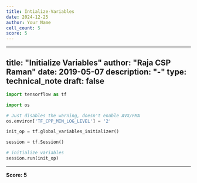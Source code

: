 ```yaml
---
title: Intialize-Variables
date: 2024-12-25
author: Your Name
cell_count: 5
score: 5
---
```


---
title: "Initialize Variables"
author: "Raja CSP Raman"
date: 2019-05-07
description: "-"
type: technical_note
draft: false
---

```python
import tensorflow as tf

import os

# Just disables the warning, doesn't enable AVX/FMA
os.environ['TF_CPP_MIN_LOG_LEVEL'] = '2'
```


```python
init_op = tf.global_variables_initializer()
```


```python
session = tf.Session()
```


```python
# initialize variables
session.run(init_op)
```


---
**Score: 5**